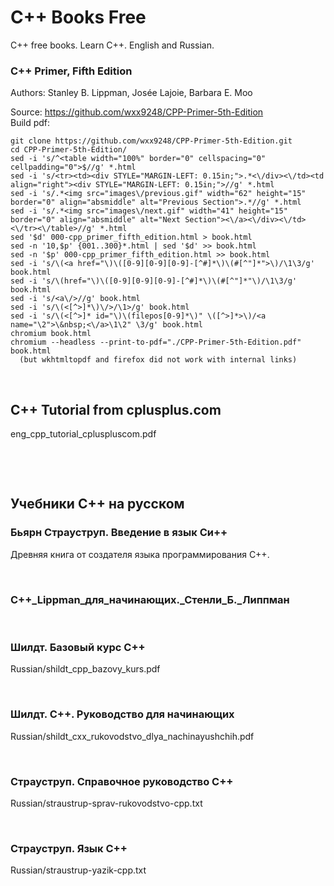 # C++ Books Free

C++ free books. Learn C++. English and Russian.


### C++ Primer, Fifth Edition

Authors: Stanley B. Lippman, Josée Lajoie, Barbara E. Moo

Source: https://github.com/wxx9248/CPP-Primer-5th-Edition \
Build pdf:
```
git clone https://github.com/wxx9248/CPP-Primer-5th-Edition.git
cd CPP-Primer-5th-Edition/
sed -i 's/^<table width="100%" border="0" cellspacing="0" cellpadding="0">$//g' *.html
sed -i 's/<tr><td><div STYLE="MARGIN-LEFT: 0.15in;">.*<\/div><\/td><td align="right"><div STYLE="MARGIN-LEFT: 0.15in;">//g' *.html
sed -i 's/.*<img src="images\/previous.gif" width="62" height="15" border="0" align="absmiddle" alt="Previous Section">.*//g' *.html
sed -i 's/.*<img src="images\/next.gif" width="41" height="15" border="0" align="absmiddle" alt="Next Section"><\/a><\/div><\/td><\/tr><\/table>//g' *.html
sed '$d' 000-cpp_primer_fifth_edition.html > book.html
sed -n '10,$p' {001..300}*.html | sed '$d' >> book.html
sed -n '$p' 000-cpp_primer_fifth_edition.html >> book.html
sed -i 's/\(<a href="\)\([0-9][0-9][0-9]-[^#]*\)\(#[^"]*">\)/\1\3/g' book.html
sed -i 's/\(href="\)\([0-9][0-9][0-9]-[^#]*\)\(#[^"]*"\)/\1\3/g' book.html
sed -i 's/<a\/>//g' book.html
sed -i 's/\(<[^>]*\)\/>/\1>/g' book.html
sed -i 's/\(<[^>]* id="\)\(filepos[0-9]*\)" \([^>]*>\)/<a name="\2">\&nbsp;<\/a>\1\2" \3/g' book.html
chromium book.html
chromium --headless --print-to-pdf="./CPP-Primer-5th-Edition.pdf" book.html
  (but wkhtmltopdf and firefox did not work with internal links)
```

&nbsp;

## C++ Tutorial from cplusplus.com

eng_cpp_tutorial_cpluspluscom.pdf

&nbsp;

&nbsp;

## Учебники C++ на русском

### Бьярн Страуструп. Введение в язык Си++

Древняя книга от создателя языка программирования C++.

&nbsp;

### C++_Lippman_для_начинающих._Стенли_Б._Липпман

&nbsp;

### Шилдт. Базовый курс C++

Russian/shildt_cpp_bazovy_kurs.pdf

&nbsp;

### Шилдт. С++. Руководство для начинающих

Russian/shildt_cxx_rukovodstvo_dlya_nachinayushchih.pdf

&nbsp;

### Страуструп. Справочное руководство C++

Russian/straustrup-sprav-rukovodstvo-cpp.txt

&nbsp;

### Страуструп. Язык C++

Russian/straustrup-yazik-cpp.txt

